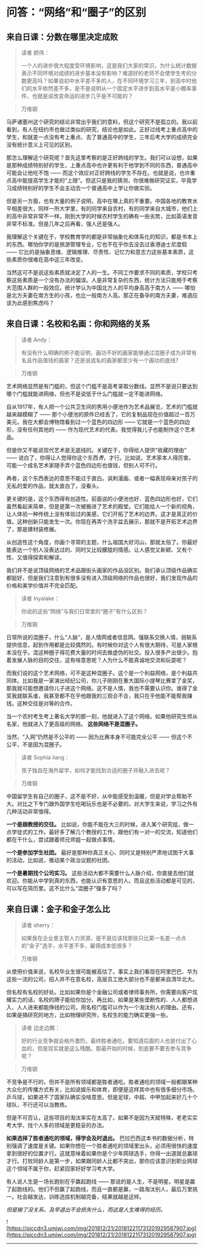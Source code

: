 # 问答：“网络”和“圈子”的区别

## 来自日课：分数在哪里决定成败

> 读者 颜伟：
> 
> 一个人的进步很大程度受环境影响，这是我们大家的常识，为什么统计数据表示不同环境对成绩的进步基本没有影响？难道好的老师不会使学生考的分数更高吗？如果说初中水平差不多的人，在不同环境学习三年，到高中时他们的水平依然差不多，是不是说明从一个固定水平进步到高水平是小概率事件，也就是说改变命运的进步几乎是不可能的？

> 万维钢

马萨诸塞州这个研究的结论非常出乎我们的意料，但这个研究不是孤立的。我以前看到，有人在纽约市也做过类似的研究，结论也是如此。正好过线考上重点高中的学生，和就差一点没有考上重点、去了普通高中的学生，三年后考大学的成绩完全没有统计意义上可见的区别。

那怎么理解这个研究呢？首先这里考察的是正好跨线的学生。我们可以设想，如果是那种成绩特别好的学生，上重点高中也许更有利于他学到不同的东西，普通高中可能会让他吃不饱 —— 而这个效应对正好跨线的学生不存在。也就是说，也许重点高中能提高学生才能的“上限”。但这只是我的猜测，你很难做研究证实，毕竟学习成绩特别好的学生不会主动去一个普通高中上学让你做实验。

但是另一方面，也有大量的例子说明，高中在哪上真的不重要。中国各地的教育水平相差很大，同样一所大学里，有的同学来自农村，有的同学来自大城市，他们上的高中非常非常不一样。刚到大学的时候农村学生的确有一些劣势，比如英语发音非常不标准。但是几年之后再看，强人还是强人。

我理解这个关键在于，学校教育学的都是非常抽象化和体系化的知识，都是书本上的东西。哪怕你学的是旅游管理专业，它也不在乎你去没去过香港迪士尼度假 —— 它比的是抽象思维、逻辑推理、尽责性、记忆力和意志力这些基本素质，这些素质你很难在高中这三年改变。

当然这可不是说这些素质就决定了人的一生。不同工作要求不同的素质，学校只考察这些素质是一个没有办法的偏误。人是非常复杂的东西，统计方法只能用于考察大范围人群的一般效应。统计学认为中国北方人的平均身高高于南方人 —— 哪怕是北方夫妻在南方生的小孩，也比一般南方人高。那正在备孕的南方夫妻，难道应该为此感到焦虑吗？

## 来自日课：名校和名画：你和网络的关系

> 读者 Andy：
> 
> 有没有什么明确的例子能证明，画功不好的画家能够通过混圈子成为非常有名且作品值钱的画家？还是说成名的画家都至少有一个画功的底线?

> 万维钢

艺术网络显然是有门槛的，但这个门槛不是高考录取分数线。显然不是说只要达到哪个门槛就能进网络，但也不是说低于什么门槛就一定不能进网络。

自从1917年，有人把一个公共卫生间的男用小便池作为艺术品展览，艺术的门槛就越来越模糊了 —— 那个小便池的原件已经丢了，它的复制品现在价值超过一百万美元。我在大都会博物馆看到过一个蓝色的四边形 —— 它就是一个蓝色的四边形，没有任何其他的 —— 作为现代艺术的代表。我觉得我儿子也能制作这个艺术品。

但是你又不能说现代艺术是无底线的。关键在于，你得给人提供“收藏的理由” —— 说白了，你得让人觉得你这个东西*贵*，才行。比如说，艺术家本人得厉害。可能一个成名艺术家随手弄个蓝色四边形也值钱，但别人可不行。

再者，这个东西表达的意思不能过于直白。讽刺漫画、或者一幅表现母亲对孩子的无私的爱的作品，就太直白了，没看头。

更关键的是，这个东西得有创造性。前面说的小便池也好、蓝色四边形也好，它们虽然看起来简单，但是是第一次被搬进了艺术的殿堂。它们能给人一个新的视角，让人体验一种传统上没有体验过的美感，它们开拓了艺术的边界。这才是真正的价值。这种创新只能发生一次。你现在再弄个洗手盆去展示，那就不是开拓艺术边界了，那是建材装修展。

从创造性这个角度，你画个寻常的主题，什么祖国大好河山，那就太俗了。你最好能表达一个别人没表达过的、同时又比较朦胧的情感。让人感觉又新颖、又有个性、又值得探索和解读。

我们并不是说顶级网络的艺术品跟街头画家的作品没区别。我们承认顶级作品确实都挺好，但是我们注意到有很多没有进入顶级网络的作品也很好，我们发现作品的价格和美学价值并不完全匹配。

> 读者 Inyalake：
> 
> 你说的这些“网络”与我们日常里的“圈子”有什么区别？

> 万维钢

日常所说的混圈子，什么“人脉”，是人情网或者信息网。强联系交换人情，弱联系提供信息，起到作用都是比较偶然的。有时候你对这个人有很大期待，可是人家根本没在乎。混这种圈子得花费大量的时间去做虚伪的社交。投入很多产出很少。抱着发展人脉的目的交往，这有啥意思呢？人为什么不能真诚地交流和玩耍呢？

而我们说的这个艺术网络，可不是这种混圈子。这个是一个利益网络，是个利益共同体。比如我是一家演出经纪公司，你儿子刚刚在重大国际小提琴比赛拿了金奖，那我就可能想邀请你儿子进这个网络。这不是人情，我也不需要认识你。谁得了金奖我就联系谁，我甚至都不在乎他跟我的三观合不合，我只在乎他能不能帮我赚钱。这种交往是对等的合作。

当一个农村考生考上著名大学的那一刻，他就进入了这个网络。如果他研究生师从名家，他就进入了更高级的网络。 **这些网络不是混圈子。**

当然，“入网”仍然是不公平的 —— 因为比赛本身不可能完全公平 —— 但这个不公平，不是因为混圈子。

> 读者 Sophia liang：
> 
> 孩子独自在海外留学，如何才能找到合适的圈子并融入进去呢？

> 万维钢

中国留学生有自己的圈子，这不是不好，从中能感受到温暖，但是对学业帮助不大。对比之下专门跟外国学生吃喝玩乐也是不必要的。对大学生来说，学习之外有几种活动非常值得。

 **一个是跟教授的交往。** 比如说，你能不能在大三的时候，进入某个研究组，做一点学徒式的工作。最好多了解几个教授的工作，跟他们有一对一的交流，知道他们都在干什么，尝试跟着师兄师姐一起做点事情。

 **一个是参加学生社团。** 最好是那种你真正关心、同时又是特别严肃地试图干大事的活动，比如说，推动某个政治议题的社团。

 **一个是暑期找个公司实习。** 这些活动大都不需要什么人脉介绍，你直接去他们就欢迎。你能从中学到真的东西，也能认识有意思的人。而且这些活动都是可见的，可以写在简历里。这不比什么“混圈子”强多了吗？

## 来自日课：金子和金子怎么比

> 读者 sherry：
> 
> 如果我在企业里主管人力资源，是不是应该找那些只比第一名差一点点的“金子”选手，水平差不多，雇佣成本低很多？

> 万维钢

从使用价值来说，名校毕业生很可能被高估了。事实上我们看现在阿里巴巴、华为这些一流的公司，招人并不在意名校，高层员工绝大部分也不是都来自清华北大。

但名校有名校的好处。比如如果你是个金融公司或者律师事务所，你需要向客户炫耀实力的话，名校的牌子能给你加分。再比如，如果是某些垄断性的、人人都想进入、人人进来都能挣钱的公司，用名校门槛可以作为一个淘汰别人的理由。还有，如果是搞研究的地方，比如物理研究所，名校生的能力确实更强一些。

> 读者 边走边瞧：
> 
> 好的行业竞争就会格外激烈，最终胜者通吃，要知道后面的人也是付出了心血的，但是现实就是这么残酷。那最开始的时候，到底要不要去参与竞争呢？

> 万维钢

不竞争是不行的，但并不是所有领域都是胜者通吃。胜者通吃的领域一般都跟某种大众化的传播方式有关，比如说娱乐和体育，即便是这样其中也有很多细分市场。乒乓球，如果进不了国家队确实没啥意思。但是足球，中超、中甲加起来好几十个球队，不行还可以当教练。

但是不可否认，这些项目的淘汰率实在太高了。如果不是因为天赋特殊，老老实实考大学、找个人多的领域是更稳妥的办法。

 **如果选择了胜者通吃的领域，得学会及时退出。** 巴拉巴西这本书的数据分析，特别强调了速度是关键。如果你想在一个胜者通吃的领域里出头，必须用很快的速度拿到很好的位置才行。这就意味着如果你是个少年网球选手，你得一出道就总赢球才行。打败同龄人是第一步，如果跟同龄人比都不突出，那你应该意识到职业网球这个领域不属于你，赶紧回家好好学习考大学。

有人说人生是一场长跑别在乎赢起跑线 —— 那说的是人生，不是明星。明星是赢了起跑线的。他们不但赢了起跑线，而且一直都是赢，一路淘汰别人，最后万里挑一。社会越发达，训练选拔机制越完备，结果就越是这样。

 *但是输了没关系。及早退出不会损失什么，而这是人生难得的经历。*

![https://piccdn3.umiwi.com/img/201812/21/201812211731201929587907.jpg](https://piccdn3.umiwi.com/img/201812/21/201812211731201929587907.jpg)

---
